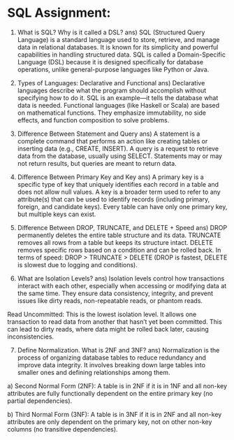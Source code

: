 # SQL Assignment:

1) What is SQL? Why is it called a DSL?
ans) SQL (Structured Query Language) is a standard language used to store, retrieve, and manage data in relational       databases.
     It is known for its simplicity and powerful capabilities in handling structured data.
SQL is called a Domain-Specific Language (DSL) because it is designed specifically for database operations, unlike general-purpose languages like Python or Java.

2) Types of Languages: Declarative and Functional
ans) Declarative languages describe what the program should accomplish without specifying how to do it.  SQL is an        example—it tells the database what data is needed.
     Functional languages (like Haskell or Scala) are based on mathematical functions. They emphasize immutability, no side effects, and function composition to solve problems.

3) Difference Between Statement and Query
ans) A statement is a complete command that performs an action like creating tables or inserting data (e.g., CREATE, INSERT).
     A query is a request to retrieve data from the database, usually using SELECT.
Statements may or may not return results, but queries are meant to return data.

4) Difference Between Primary Key and Key
ans) A primary key is a specific type of key that uniquely identifies each record in a table and does not allow null values.
A key is a broader term used to refer to any attribute(s) that can be used to identify records (including primary, foreign, and candidate keys).
Every table can have only one primary key, but multiple keys can exist.

5) Difference Between DROP, TRUNCATE, and DELETE + Speed
ans) DROP permanently deletes the entire table structure and its data.
TRUNCATE removes all rows from a table but keeps its structure intact.
DELETE removes specific rows based on a condition and can be rolled back.
In terms of speed: DROP > TRUNCATE > DELETE (DROP is fastest, DELETE is slowest due to logging and conditions).

6) What are Isolation Levels?
ans) Isolation levels control how transactions interact with each other, especially when accessing or modifying data at the same time.
They ensure data consistency, integrity, and prevent issues like dirty reads, non-repeatable reads, or phantom reads.

Read Uncommitted:
This is the lowest isolation level. It allows one transaction to read data from another that hasn’t yet been committed.
This can lead to dirty reads, where data might be rolled back later, causing inconsistencies.

7) Define Normalization. What is 2NF and 3NF?
ans) Normalization is the process of organizing database tables to reduce redundancy and improve data integrity.
It involves breaking down large tables into smaller ones and defining relationships among them.

a) Second Normal Form (2NF):
A table is in 2NF if it is in 1NF and all non-key attributes are fully functionally dependent on the entire primary key (no partial dependencies).

b) Third Normal Form (3NF):
A table is in 3NF if it is in 2NF and all non-key attributes are only dependent on the primary key, not on other non-key columns (no transitive dependencies).